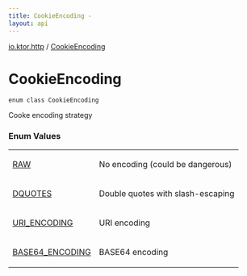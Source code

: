 ```yaml
---
title: CookieEncoding - 
layout: api
---
```


<div class='api-docs-breadcrumbs'><a href="../index.html">io.ktor.http</a> / <a href="./index.html">CookieEncoding</a></div>

# CookieEncoding

<div class="signature"><code><span class="keyword">enum</span> <span class="keyword">class </span><span class="identifier">CookieEncoding</span></code></div>

Cooke encoding strategy

### Enum Values

<table class="api-docs-table">
<tbody>
<tr>
<td markdown="1">

<a href="-r-a-w.html">RAW</a>


</td>
<td markdown="1">

No encoding (could be dangerous)


</td>
</tr>
<tr>
<td markdown="1">

<a href="-d-q-u-o-t-e-s.html">DQUOTES</a>


</td>
<td markdown="1">

Double quotes with slash-escaping


</td>
</tr>
<tr>
<td markdown="1">

<a href="-u-r-i_-e-n-c-o-d-i-n-g.html">URI_ENCODING</a>


</td>
<td markdown="1">

URI encoding


</td>
</tr>
<tr>
<td markdown="1">

<a href="-b-a-s-e64_-e-n-c-o-d-i-n-g.html">BASE64_ENCODING</a>


</td>
<td markdown="1">

BASE64 encoding


</td>
</tr>
</tbody>
</table>
